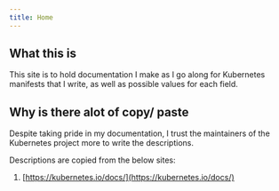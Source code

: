 ```yaml
---
title: Home
---
```



## What this is

This site is to hold documentation I make as I go along for Kubernetes manifests that I write, as well as possible values
for each field.

## Why is there alot of copy/ paste

Despite taking pride in my documentation, I trust the maintainers of the Kubernetes project more to write the descriptions.

Descriptions are copied from the below sites:

1. [https://kubernetes.io/docs/](https://kubernetes.io/docs/)

